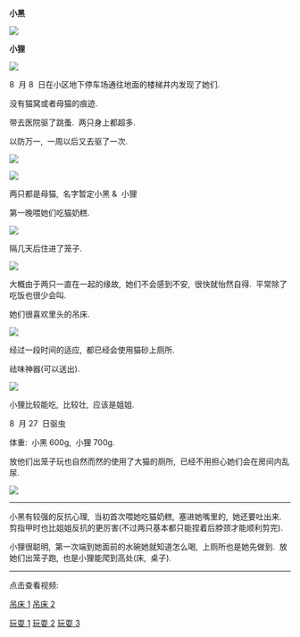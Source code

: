 **小黑**

![](https://bn1301files.storage.live.com/y4m5z1uVRE6P703oC45yxxsfRouBQ2Xonj4h9-8S-Y4lBbCUDdFTxtXBS47sI1TtyPOB7H181MHonRSgAtZRDqPiBc1_8AmyaYNa04va8E5ZVPin_x_jDgvrEMxonFXvKttF8htbtDh_F4Dr6FghqbcLfnDqTcudXgph0wZekgc-fZTNhXrreQ9yH9xOTNhyE5YsnvU-aDcPzAVTMiFEsuCp-1bcjddo4UXOY-UaOIQepQ?encodeFailures=1&width=400&height=538)

**小狸**

![](https://bn1301files.storage.live.com/y4mc4D8st4A740aPUGdg1JJuS_N4UL6ik1RIWHn77yKXatcRhJutINrpuhh4Fe9KZB8_4nxHFs9xvsuCLggNuMWk4zGjrLrHMxwrDTJkBqyHAFeHC964FVewZ6NNv3tvMHvaJbujLTQokgUn-xOv45hev8wxQby522-qkTis7XTDufnDbdYpHDNERdbvbLfZAliprnafPq3t_5IzNZnyKNUVIkD12Ffn8FJyyQwNH8NBek?encodeFailures=1&width=400&height=533)

>

8  月 8  日在小区地下停车场通往地面的楼梯井内发现了她们.

没有猫窝或者母猫的痕迹.

带去医院驱了跳蚤.  两只身上都超多.

以防万一,  一周以后又去驱了一次.

![](https://bn1301files.storage.live.com/y4mGT8eaby8q5WySqooS4w-n1Q4dIV1tK-m4yRxKc4t0Uy1KfE2bHY87qry6m3bSGeU2svfm5WoVfzdlgFNhP41Vh3lk8U3x6Lz3YEziH18Q9kw4O1QWyUuOf57iQ_nE0JCFlTfTtxcGlsrYJOi1L5AaAb7pOPwMlmvehR9lT9unZFH2C8feMNfume5BNVDfDO0ocnVMot3pj6KVFKv5bTdfaB-fADuY_dvG_e1-HUXJt4?encodeFailures=1&width=400&height=536)

![](https://bn1301files.storage.live.com/y4mh-PAS31oCH_o8NEF5Ime1NXC8M7UCibE2RqRueqfkaYHVR7J4mgii-s_m3VdR6HLFz9ArHzTc2vzhEKF4sZR0n--lcUjA-g6IwSB8SiYTq1mmjcRhb-fgC6T-iCygSm-kgnDjm_Gq-1jv8-Y5oH3U0Y68zguWnVW-yWHX1hneCZskvB7zqAMQzUzrYoJt3-GqHq5wJ3WA-bdu_6lvYl1B3rN9acH05T3MmuODmVsOhA?encodeFailures=1&width=400&height=537)

两只都是母猫,  名字暂定小黑 &  小狸

第一晚喂她们吃猫奶糕.

![](https://bn1301files.storage.live.com/y4mocGnPNB82fwga-a-MTSTJjBk3eVaPWIVK9ud9LgHBvbahGJZxbQv3jSLZRDyTbb3fgvPaFlDA7YGV18w0o8qxnMRwOYY-b29ERXsFH4VSyxCuJWpxTJBpx1FL_E_9ARWUcSyUcXNImJ6YsTpWolaqat33LSc3S9oVpDFd8EF7IPxvJ5sJ4kQIWtuWTbkbE3oBLRs-MIC2Fi8KxVly2Y5xj4l3AdWNzRnG-LF9xb0t_8?encodeFailures=1&width=400&height=398)

隔几天后住进了笼子.

![](https://bn1301files.storage.live.com/y4mXMDy9t7snDotDWuz-5jDkeSdS4hs1mRI206dTdA22UPGoN35TaycWpBb9MTfcMTDuog3ICzCFrLYekpo8ckZ1gfCOaazTPw2zpKWP87hMxTHubc6KEeA07gzI9oeIqvOw-yQD4LaO3x2sOKj6CdJRjjaQOu7LywX0r0wDqrRibmERfPvkmMu5UPtS1YRCpN6oZSwq_daYMxBuu7fnfkIFExmb8oYFsX1IaG3qPiGT10?encodeFailures=1&width=400&height=537)

大概由于两只一直在一起的缘故,  她们不会感到不安,  很快就怡然自得.  平常除了吃饭也很少会叫.

她们很喜欢里头的吊床.

![](https://bn1301files.storage.live.com/y4mpUxDWq4rMzXn9ajpejeL7-PHLoz-fE4KdHzd9QfXOJdj46iK6UUZE0dG3_M2p8NBj6_15eVS8MPJrx4EIQpCyOAtvq_Ly1I_dITwXqGKj_WZU1JbC67Rx7-O_FjLbXm39PDTjHijfxsqNb9dPEqzQQORHiY0DQWN4QrODHq-ebEKj_wJA_IgWV7CCHeqxbHd-DqSqYjwur1wmfP44Wq86_TdjnnLCkriPM20CQktUNw?encodeFailures=1&width=400&height=435)

经过一段时间的适应,  都已经会使用猫砂上厕所.

祛味神器(可以送出).

![](https://bn1301files.storage.live.com/y4mdIwrxYHCtYa3FTBdL3VWVIRIAexIGu7kDkvnK2oT58GzFdnXKiZ-cdjm5_Cl_sQ2oJMCzJAjbbTYmb4pHv5VtCVadYRd9lkOQvXCEmlR6bT-m6_QSQXFQWHhK61WtIwkWzZfOsm_cc3Q2aypMQHpK-1E38Rx9kOyswKz1bBbd7A_ZLHr-YsznUv1frBVAKd8O1alw38R0s0Z6p9GdIB_cyLelUtJql67BmEHsdpu7mk?encodeFailures=1&width=400&height=402)

小狸比较能吃,  比较壮,  应该是姐姐.

8  月 27  日驱虫

体重:  小黑 600g,  小狸 700g.

放他们出笼子玩也自然而然的使用了大猫的厕所,  已经不用担心她们会在房间内乱尿.

![](https://bn1301files.storage.live.com/y4mah8AUgOcHCXDwnTl2CcdaVsPsN3ao4YwHUfQdnVYTC-MYxQz-kB9fCJnDtPEkWzq1lcl0Qr7p-dT_0P_2twLkSz8V3x3oW8QRSnk9MXbuhIf7w8WoiCsLA5XMHazVsR1WNr_EXFIw-9Xzne6XNkfjCYP2ytwaV7T-gGQ0PcBRn6twbIE8E5GqD5sFPr9KRJTnr0OpIumoH9dZDRmEOWxy1_KPOvJpeffZAFt5iyOjtQ?encodeFailures=1&width=400&height=436)

---

小黑有较强的反抗心理,  当初首次喂她吃猫奶糕,  塞进她嘴里的,  她还要吐出来.  剪指甲时也比姐姐反抗的更厉害(不过两只基本都只能捏着后脖颈才能顺利剪完).

小狸很聪明,  第一次端到她面前的水碗她就知道怎么喝,  上厕所也是她先做到.  放她们出笼子跑,  也是小狸能爬到高处(床,  桌子).

---

点击查看视频:

[吊床 1](https://1drv.ms/v/s!AnL_4nJN4CIggoM4sGAaqkLRcIoQOQ)
[吊床 2](https://1drv.ms/v/s!AnL_4nJN4CIggoM5YJ8fH2X9StNXSg)

[玩耍 1](https://1drv.ms/v/s!AnL_4nJN4CIggoM3HpQCNhQg-z5aSA)
[玩耍 2](https://1drv.ms/v/s!AnL_4nJN4CIggoM6M8xYk9AoEyTAgA)
[玩耍 3](https://1drv.ms/v/s!AnL_4nJN4CIggoM7yOGnAmMRIRlTWw)
